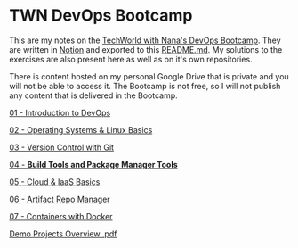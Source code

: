 # TWN DevOps Bootcamp

This are my notes on the [TechWorld with Nana's DevOps Bootcamp](https://www.techworld-with-nana.com/devops-bootcamp). They are written in [Notion](https://www.notion.so/) and exported to this [README.md](http://README.md). My solutions to the exercises are also present here as well as on it's own repositories.

There is content hosted on my personal Google Drive that is private and you will not be able to access it. The Bootcamp is not free, so I will not publish any content that is delivered in the Bootcamp.

[01 - Introduction to DevOps](TWN%20DevOps%20Bootcamp%20880d17b440cd4a9792acbe88cd614038/01%20-%20Introduction%20to%20DevOps%202bbeac75779346eb863bebce6262d83a.md)

[02 - Operating Systems & Linux Basics](TWN%20DevOps%20Bootcamp%20880d17b440cd4a9792acbe88cd614038/02%20-%20Operating%20Systems%20&%20Linux%20Basics%20a3bedbce0e0b43b887b706406e2a63e6.md)

[03 - Version Control with Git](TWN%20DevOps%20Bootcamp%20880d17b440cd4a9792acbe88cd614038/03%20-%20Version%20Control%20with%20Git%20694ac44b2ea7452397526abd1c385bb4.md)

[04 - **Build Tools and Package Manager Tools**](TWN%20DevOps%20Bootcamp%20880d17b440cd4a9792acbe88cd614038/04%20-%20Build%20Tools%20and%20Package%20Manager%20Tools%20dd9ceccd3dcd4686bd0442a1db6b8a62.md)

[05 - Cloud & IaaS Basics](TWN%20DevOps%20Bootcamp%20880d17b440cd4a9792acbe88cd614038/05%20-%20Cloud%20&%20IaaS%20Basics%20619788aff8114e78a3b6c392c55a8425.md)

[06 - Artifact Repo Manager](TWN%20DevOps%20Bootcamp%20880d17b440cd4a9792acbe88cd614038/06%20-%20Artifact%20Repo%20Manager%20952f2ca0865846a58d84a74001b10028.md)

[07 - Containers with Docker](TWN%20DevOps%20Bootcamp%20880d17b440cd4a9792acbe88cd614038/07%20-%20Containers%20with%20Docker%2067a2cb7d5a0842cc9b2e63ef70eec17f.md)

[Demo Projects Overview .pdf](https://drive.google.com/file/d/1QOmzWtVgll0gcYQM7DScsYu2yPsDGIVb/view?usp=drivesdk)